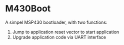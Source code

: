 M430Boot
========
A simpel MSP430 bootloader, with two functions:
1. Jump to application reset vector to start application
2. Upgrade application code via UART interface